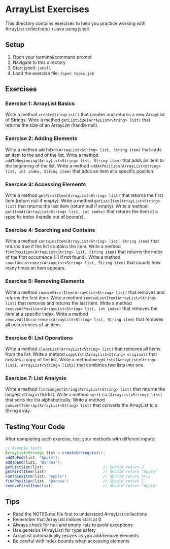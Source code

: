 # ArrayList Exercises

This directory contains exercises to help you practice working with ArrayList collections in Java using jshell.

## Setup
1. Open your terminal/command prompt
2. Navigate to this directory
3. Start jshell: `jshell`
4. Load the exercise file: `/open topic.jsh`

## Exercises

### Exercise 1: ArrayList Basics
Write a method `createStringList()` that creates and returns a new ArrayList of Strings.
Write a method `getListSize(ArrayList<String> list)` that returns the size of an ArrayList (handle null).

### Exercise 2: Adding Elements
Write a method `addToEnd(ArrayList<String> list, String item)` that adds an item to the end of the list.
Write a method `addToBeginning(ArrayList<String> list, String item)` that adds an item to the beginning of the list.
Write a method `addAtPosition(ArrayList<String> list, int index, String item)` that adds an item at a specific position.

### Exercise 3: Accessing Elements
Write a method `getFirstItem(ArrayList<String> list)` that returns the first item (return null if empty).
Write a method `getLastItem(ArrayList<String> list)` that returns the last item (return null if empty).
Write a method `getItemAt(ArrayList<String> list, int index)` that returns the item at a specific index (handle out of bounds).

### Exercise 4: Searching and Contains
Write a method `containsItem(ArrayList<String> list, String item)` that returns true if the list contains the item.
Write a method `findPosition(ArrayList<String> list, String item)` that returns the index of the first occurrence (-1 if not found).
Write a method `countOccurrences(ArrayList<String> list, String item)` that counts how many times an item appears.

### Exercise 5: Removing Elements
Write a method `removeFirstItem(ArrayList<String> list)` that removes and returns the first item.
Write a method `removeLastItem(ArrayList<String> list)` that removes and returns the last item.
Write a method `removeAtPosition(ArrayList<String> list, int index)` that removes the item at a specific index.
Write a method `removeAllOccurrences(ArrayList<String> list, String item)` that removes all occurrences of an item.

### Exercise 6: List Operations
Write a method `clearList(ArrayList<String> list)` that removes all items from the list.
Write a method `copyList(ArrayList<String> original)` that creates a copy of the list.
Write a method `mergeLists(ArrayList<String> list1, ArrayList<String> list2)` that combines two lists into one.

### Exercise 7: List Analysis
Write a method `findLongestString(ArrayList<String> list)` that returns the longest string in the list.
Write a method `sortList(ArrayList<String> list)` that sorts the list alphabetically.
Write a method `convertToArray(ArrayList<String> list)` that converts the ArrayList to a String array.

## Testing Your Code
After completing each exercise, test your methods with different inputs:

```java
// Example tests
ArrayList<String> list = createStringList();
addToEnd(list, "Apple");
addToEnd(list, "Banana");
getListSize(list)                          // Should return 2
getFirstItem(list)                         // Should return "Apple"
containsItem(list, "Apple")                // Should return true
findPosition(list, "Banana")               // Should return 1
removeFirstItem(list)                      // Should return "Apple"
```

## Tips
- Read the NOTES.md file first to understand ArrayList collections
- Remember that ArrayList indices start at 0
- Always check for null and empty lists to avoid exceptions
- Use generics (ArrayList<String>) for type safety
- ArrayList automatically resizes as you add/remove elements
- Be careful with index bounds when accessing elements
